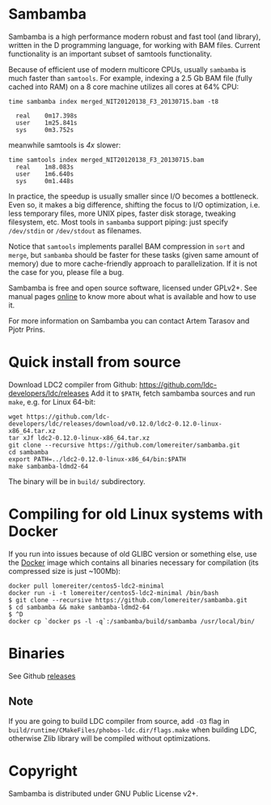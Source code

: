 # Sambamba

Sambamba is a high performance modern robust and fast tool (and
library), written in the D programming language, for working
with BAM files.  Current functionality is an important subset of
samtools functionality. 

Because of efficient use of modern multicore CPUs, usually `sambamba` is much faster
than `samtools`. For example, indexing a 2.5 Gb BAM file (fully cached into RAM) 
on a 8 core machine utilizes all cores at 64% CPU:

    time sambamba index merged_NIT20120138_F3_20130715.bam -t8

      real    0m17.398s
      user    1m25.841s
      sys     0m3.752s

meanwhile samtools is *4x* slower:

    time samtools index merged_NIT20120138_F3_20130715.bam
      real    1m8.083s
      user    1m6.640s
      sys     0m1.448s

In practice, the speedup is usually smaller since I/O becomes a bottleneck.
Even so, it makes a big difference, shifting the focus to I/O optimization, i.e.
less temporary files, more UNIX pipes, faster disk storage, tweaking filesystem, etc.
Most tools in `sambamba` support piping: just specify `/dev/stdin` or `/dev/stdout` as filenames.

Notice that `samtools` implements parallel BAM compression in `sort` and `merge`, 
but `sambamba` should be faster for these tasks (given same amount of memory) 
due to more cache-friendly approach to parallelization.
If it is not the case for you, please file a bug.

Sambamba is free and open source software, licensed under GPLv2+.
See manual pages [online](https://lomereiter.github.io/sambamba/docs/sambamba-view.html) 
to know more about what is available and how to use it.

For more information on Sambamba you can contact Artem Tarasov and Pjotr Prins.

# Quick install from source

Download LDC2 compiler from Github: https://github.com/ldc-developers/ldc/releases
Add it to `$PATH`, fetch sambamba sources and run `make`, e.g. for Linux 64-bit:

    wget https://github.com/ldc-developers/ldc/releases/download/v0.12.0/ldc2-0.12.0-linux-x86_64.tar.xz
    tar xJf ldc2-0.12.0-linux-x86_64.tar.xz
    git clone --recursive https://github.com/lomereiter/sambamba.git
    cd sambamba
    export PATH=../ldc2-0.12.0-linux-x86_64/bin:$PATH
    make sambamba-ldmd2-64

The binary will be in `build/` subdirectory.

# Compiling for old Linux systems with Docker
    
If you run into issues because of old GLIBC version or something else, use the [Docker](https://www.docker.io/) image which contains all binaries necessary for compilation (its compressed size is just ~100Mb):

    docker pull lomereiter/centos5-ldc2-minimal
    docker run -i -t lomereiter/centos5-ldc2-minimal /bin/bash
    $ git clone --recursive https://github.com/lomereiter/sambamba.git
    $ cd sambamba && make sambamba-ldmd2-64
    $ ^D
    docker cp `docker ps -l -q`:/sambamba/build/sambamba /usr/local/bin/

# Binaries

See Github [releases](https://github.com/lomereiter/sambamba/releases)

## Note

If you are going to build LDC compiler from source, add `-O3` flag in 
`build/runtime/CMakeFiles/phobos-ldc.dir/flags.make` when building LDC, 
otherwise Zlib library will be compiled without optimizations.

# Copyright

Sambamba is distributed under GNU Public License v2+.
